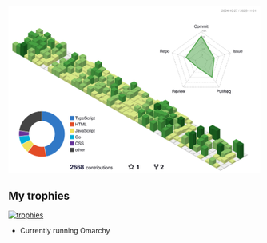 ![](./profile-3d-contrib/profile-green-animate.svg)


## My trophies 
[![trophies](https://github-profile-trophy.vercel.app/?username=ardszsantos&theme=onedark&title=-Stars,-Reviews)](https://github.com/ryo-ma/github-profile-trophy)



- Currently running Omarchy

